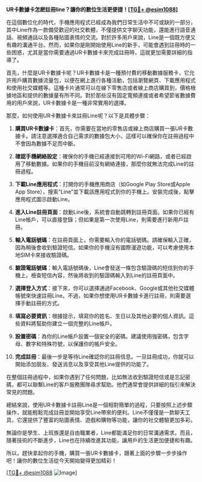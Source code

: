 **UR卡數據卡怎麽註冊line？讓你的數位生活更便捷！[[TG💪+ @esim1088](https://t.me/s/esim1088)]**

在這個數位化的時代，手機應用程式已經成為我們日常生活中不可或缺的一部分，其中Line作為一款備受歡迎的社交軟體，不僅提供文字聊天功能，還能進行語音通話、視頻通話以及各種貼圖表情的交流。對於許多用戶來說，Line是一個既方便又有趣的溝通平台。然而，如果你是剛開始使用Line的新手，可能會遇到註冊時的一些困惑，尤其是當你需要通過UR卡數據卡來完成註冊時，這就更加需要詳細的指導了。

首先，什麼是UR卡數據卡呢？UR卡數據卡是一種預付費的移動數據服務卡，它允許用戶購買數據流量包，以便在網上進行各種活動，包括瀏覽網頁、下載應用程式和使用社交媒體等。這種卡片通常可以在線下零售店或者線上商店購買到，價格根據地區和提供的數據量有所不同。對於那些沒有固定寬頻連接或者希望節省數據費用的用戶來說，UR卡數據卡是一種非常實用的選擇。

那麼，如何使用UR卡數據卡來註冊Line呢？以下是具體步驟：

1. **購買UR卡數據卡**：首先，你需要在當地的零售店或線上商店購買一張UR卡數據卡。請注意選擇適合自己需求的數據包大小，這樣可以確保你在註冊過程中不會因為數據不足而中斷。

2. **確認手機網絡設定**：確保你的手機已經連接到可用的Wi-Fi網路，或者已經啟用了移動數據。如果你的手機目前沒有網絡連接，那麼你就無法完成Line的註冊過程。

3. **下載Line應用程式**：打開你的手機應用商店（如Google Play Store或Apple App Store），搜索“Line”並下載該應用程式到你的手機上。安裝完成後，點擊應用程式圖示啟動Line。

4. **進入Line註冊頁面**：啟動Line後，系統會自動跳轉到註冊頁面。如果你已經有Line帳戶，可以直接登錄；但如果是第一次使用Line，則需要進行新用戶註冊。

5. **輸入電話號碼**：在註冊頁面上，你需要輸入你的電話號碼。請確保輸入正確，因為稍後會收到驗證短信。如果你的手機沒有國際漫遊功能，可以考慮使用本地SIM卡來接收驗證碼。

6. **驗證電話號碼**：輸入電話號碼後，Line會發送一條包含驗證碼的短信到你的手機上。檢查短信內容，然後將收到的驗證碼輸入到Line的註冊頁面中。

7. **選擇登入方式**：接下來，你可以選擇通過Facebook、Google或其他社交媒體帳號來快速註冊Line。不過，如果你想使用UR卡數據卡進行註冊，則需要選擇手動註冊的方式。

8. **填寫必要資訊**：根據提示，填寫你的姓名、生日以及其他必要的個人資訊。這些資料將幫助你建立一個完整的Line帳戶。

9. **設置密碼**：為你的Line帳戶設置一個安全的密碼。建議使用強密碼，包含字母、數字和特殊符號，以保護你的帳戶安全。

10. **完成註冊**：最後一步是等待Line確認你的註冊信息。一旦註冊成功，你就可以開始添加朋友、發送消息以及享受其他Line提供的功能了。

在整個註冊過程中，如果你遇到了任何問題，比如無法收到驗證短信或是忘記密碼，都可以聯繫Line的客戶服務團隊尋求幫助。他們通常會提供詳細的指引來解決常見的問題。

總結來說，使用UR卡數據卡註冊Line是一個相對簡單的過程，只要按照上述步驟操作，就能輕鬆完成註冊並開始享受Line帶來的便利。Line不僅僅是一款聊天工具，它還提供了豐富的貼圖表情、遊戲和購物等功能，讓你的社交體驗更加多彩。

無論你是學生、上班族還是自由職業者，Line都能滿足你的日常溝通需求。而且，隨著技術的不斷進步，Line也在持續改進其功能，讓用戶的生活更加便捷和有趣。

所以，趕快拿起你的手機，購買一張UR卡數據卡，跟著上面的步驟一步步操作吧！讓你的數位生活從今天開始變得更加精彩！

[[TG💪+ @esim1088](https://t.me/s/esim1088) ![Image](https://i.postimg.cc/4NQfJmqS/Snipaste-2025-05-13-00-14-12.png)]